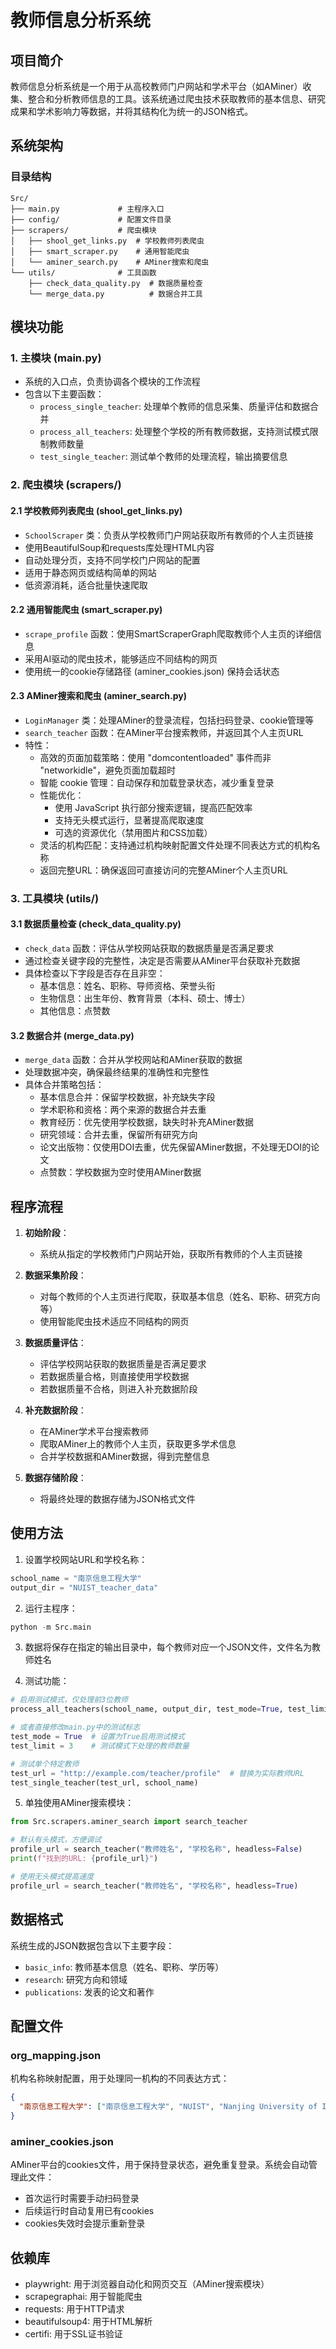 # 教师信息分析系统

## 项目简介
教师信息分析系统是一个用于从高校教师门户网站和学术平台（如AMiner）收集、整合和分析教师信息的工具。该系统通过爬虫技术获取教师的基本信息、研究成果和学术影响力等数据，并将其结构化为统一的JSON格式。

## 系统架构

### 目录结构
```
Src/
├── main.py             # 主程序入口
├── config/             # 配置文件目录
├── scrapers/           # 爬虫模块
│   ├── shool_get_links.py  # 学校教师列表爬虫
│   ├── smart_scraper.py    # 通用智能爬虫
│   └── aminer_search.py    # AMiner搜索和爬虫
└── utils/              # 工具函数
    ├── check_data_quality.py  # 数据质量检查
    └── merge_data.py          # 数据合并工具
```

## 模块功能

### 1. 主模块 (main.py)
- 系统的入口点，负责协调各个模块的工作流程
- 包含以下主要函数：
  - `process_single_teacher`: 处理单个教师的信息采集、质量评估和数据合并
  - `process_all_teachers`: 处理整个学校的所有教师数据，支持测试模式限制教师数量
  - `test_single_teacher`: 测试单个教师的处理流程，输出摘要信息

### 2. 爬虫模块 (scrapers/)

#### 2.1 学校教师列表爬虫 (shool_get_links.py)
- `SchoolScraper` 类：负责从学校教师门户网站获取所有教师的个人主页链接
- 使用BeautifulSoup和requests库处理HTML内容
- 自动处理分页，支持不同学校门户网站的配置
- 适用于静态网页或结构简单的网站
- 低资源消耗，适合批量快速爬取

#### 2.2 通用智能爬虫 (smart_scraper.py)
- `scrape_profile` 函数：使用SmartScraperGraph爬取教师个人主页的详细信息
- 采用AI驱动的爬虫技术，能够适应不同结构的网页
- 使用统一的cookie存储路径 (aminer_cookies.json) 保持会话状态

#### 2.3 AMiner搜索和爬虫 (aminer_search.py)
- `LoginManager` 类：处理AMiner的登录流程，包括扫码登录、cookie管理等
- `search_teacher` 函数：在AMiner平台搜索教师，并返回其个人主页URL
- 特性：
  - 高效的页面加载策略：使用 "domcontentloaded" 事件而非 "networkidle"，避免页面加载超时
  - 智能 cookie 管理：自动保存和加载登录状态，减少重复登录
  - 性能优化：
    - 使用 JavaScript 执行部分搜索逻辑，提高匹配效率
    - 支持无头模式运行，显著提高爬取速度
    - 可选的资源优化（禁用图片和CSS加载）
  - 灵活的机构匹配：支持通过机构映射配置文件处理不同表达方式的机构名称
  - 返回完整URL：确保返回可直接访问的完整AMiner个人主页URL

### 3. 工具模块 (utils/)

#### 3.1 数据质量检查 (check_data_quality.py)
- `check_data` 函数：评估从学校网站获取的数据质量是否满足要求
- 通过检查关键字段的完整性，决定是否需要从AMiner平台获取补充数据
- 具体检查以下字段是否存在且非空：
  - 基本信息：姓名、职称、导师资格、荣誉头衔
  - 生物信息：出生年份、教育背景（本科、硕士、博士）
  - 其他信息：点赞数

#### 3.2 数据合并 (merge_data.py)
- `merge_data` 函数：合并从学校网站和AMiner获取的数据
- 处理数据冲突，确保最终结果的准确性和完整性
- 具体合并策略包括：
  - 基本信息合并：保留学校数据，补充缺失字段
  - 学术职称和资格：两个来源的数据合并去重
  - 教育经历：优先使用学校数据，缺失时补充AMiner数据
  - 研究领域：合并去重，保留所有研究方向
  - 论文出版物：仅使用DOI去重，优先保留AMiner数据，不处理无DOI的论文
  - 点赞数：学校数据为空时使用AMiner数据

## 程序流程

1. **初始阶段**：
   - 系统从指定的学校教师门户网站开始，获取所有教师的个人主页链接

2. **数据采集阶段**：
   - 对每个教师的个人主页进行爬取，获取基本信息（姓名、职称、研究方向等）
   - 使用智能爬虫技术适应不同结构的网页

3. **数据质量评估**：
   - 评估学校网站获取的数据质量是否满足要求
   - 若数据质量合格，则直接使用学校数据
   - 若数据质量不合格，则进入补充数据阶段

4. **补充数据阶段**：
   - 在AMiner学术平台搜索教师
   - 爬取AMiner上的教师个人主页，获取更多学术信息
   - 合并学校数据和AMiner数据，得到完整信息

5. **数据存储阶段**：
   - 将最终处理的数据存储为JSON格式文件

## 使用方法

1. 设置学校网站URL和学校名称：
```python
school_name = "南京信息工程大学"
output_dir = "NUIST_teacher_data"
```

2. 运行主程序：
```python
python -m Src.main
```

3. 数据将保存在指定的输出目录中，每个教师对应一个JSON文件，文件名为教师姓名

4. 测试功能：
```python
# 启用测试模式，仅处理前3位教师
process_all_teachers(school_name, output_dir, test_mode=True, test_limit=3)

# 或者直接修改main.py中的测试标志
test_mode = True  # 设置为True启用测试模式
test_limit = 3    # 测试模式下处理的教师数量

# 测试单个特定教师
test_url = "http://example.com/teacher/profile"  # 替换为实际教师URL
test_single_teacher(test_url, school_name)
```

5. 单独使用AMiner搜索模块：
```python
from Src.scrapers.aminer_search import search_teacher

# 默认有头模式，方便调试
profile_url = search_teacher("教师姓名", "学校名称", headless=False)
print(f"找到的URL: {profile_url}")

# 使用无头模式提高速度
profile_url = search_teacher("教师姓名", "学校名称", headless=True)
```

## 数据格式

系统生成的JSON数据包含以下主要字段：
- `basic_info`: 教师基本信息（姓名、职称、学历等）
- `research`: 研究方向和领域
- `publications`: 发表的论文和著作

## 配置文件

### org_mapping.json
机构名称映射配置，用于处理同一机构的不同表达方式：
```json
{
  "南京信息工程大学": ["南京信息工程大学", "NUIST", "Nanjing University of Information Science and Technology"]
}
```

### aminer_cookies.json
AMiner平台的cookies文件，用于保持登录状态，避免重复登录。系统会自动管理此文件：
- 首次运行时需要手动扫码登录
- 后续运行时自动复用已有cookies
- cookies失效时会提示重新登录

## 依赖库
- playwright: 用于浏览器自动化和网页交互（AMiner搜索模块）
- scrapegraphai: 用于智能爬虫
- requests: 用于HTTP请求
- beautifulsoup4: 用于HTML解析
- certifi: 用于SSL证书验证
